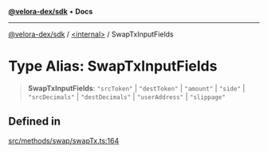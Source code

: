 [**@velora-dex/sdk**](../../README.md) • **Docs**

***

[@velora-dex/sdk](../../globals.md) / [\<internal\>](../README.md) / SwapTxInputFields

# Type Alias: SwapTxInputFields

> **SwapTxInputFields**: `"srcToken"` \| `"destToken"` \| `"amount"` \| `"side"` \| `"srcDecimals"` \| `"destDecimals"` \| `"userAddress"` \| `"slippage"`

## Defined in

[src/methods/swap/swapTx.ts:164](https://github.com/paraswap/paraswap-sdk/blob/master/src/methods/swap/swapTx.ts#L164)
